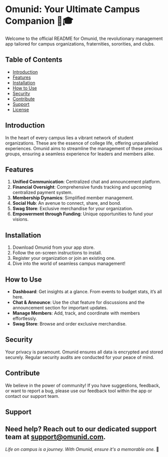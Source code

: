 # Omunid: Your Ultimate Campus Companion 🚀🎓

Welcome to the official README for Omunid, the revolutionary management app tailored for campus organizations, fraternities, sororities, and clubs.

## Table of Contents
- [Introduction](#introduction)
- [Features](#features)
- [Installation](#installation)
- [How to Use](#how-to-use)
- [Security](#security)
- [Contribute](#contribute)
- [Support](#support)
- [License](#license)

## Introduction

In the heart of every campus lies a vibrant network of student organizations. These are the essence of college life, offering unparalleled experiences. Omunid aims to streamline the management of these precious groups, ensuring a seamless experience for leaders and members alike.

## Features

1. **Unified Communication**: Centralized chat and announcement platform.
2. **Financial Oversight**: Comprehensive funds tracking and upcoming centralized payment system.
3. **Membership Dynamics**: Simplified member management.
4. **Social Hub**: An avenue to connect, share, and bond.
5. **Swag Store**: Exclusive merchandise for your organization.
6. **Empowerment through Funding**: Unique opportunities to fund your visions.

## Installation

1. Download Omunid from your app store.
2. Follow the on-screen instructions to install.
3. Register your organization or join an existing one.
4. Dive into the world of seamless campus management!

## How to Use

- **Dashboard**: Get insights at a glance. From events to budget stats, it’s all here.
- **Chat & Announce**: Use the chat feature for discussions and the announcement section for important updates.
- **Manage Members**: Add, track, and coordinate with members effortlessly.
- **Swag Store**: Browse and order exclusive merchandise.

## Security

Your privacy is paramount. Omunid ensures all data is encrypted and stored securely. Regular security audits are conducted for your peace of mind.

## Contribute

We believe in the power of community! If you have suggestions, feedback, or want to report a bug, please use our feedback tool within the app or contact our support team.

## Support

Need help? Reach out to our dedicated support team at [support@omunid.com](mailto:support@omunid.com).
---

*Life on campus is a journey. With Omunid, ensure it's a memorable one.* 🌟
